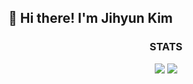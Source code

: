 ## 👋 Hi there! I'm Jihyun Kim

<!--
**kjh1130/kjh1130** is a ✨ _special_ ✨ repository because its `README.md` (this file) appears on your GitHub profile.

Here are some ideas to get you started:

- 🔭 I’m currently working on ...
- 🌱 I’m currently learning ...
- 👯 I’m looking to collaborate on ...
- 🤔 I’m looking for help with ...
- 💬 Ask me about ...
- 📫 How to reach me: ...
- 😄 Pronouns: ...
- ⚡ Fun fact: ...
-->
<h3 align="center">STATS</h3>
<div align="center" height=100>
  <img src="https://github-readme-stats.vercel.app/api?username=kjh1130&show_icons=true&theme=radical" />
  <img src="https://github-readme-stats.vercel.app/api/top-langs/?username=kjh1130&layout=compact" />
</div>
